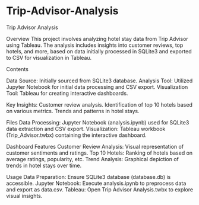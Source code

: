 # Trip-Advisor-Analysis
Trip Advisor Analysis

Overview
This project involves analyzing hotel stay data from Trip Advisor using Tableau. The analysis includes insights into customer reviews, top hotels, and more, based on data initially processed in SQLite3 and exported to CSV for visualization in Tableau.


Contents

Data Source: Initially sourced from SQLite3 database.
Analysis Tool: Utilized Jupyter Notebook for initial data processing and CSV export.
Visualization Tool: Tableau for creating interactive dashboards.


Key Insights:
Customer review analysis.
Identification of top 10 hotels based on various metrics.
Trends and patterns in hotel stays.


Files
Data Processing: Jupyter Notebook (analysis.ipynb) used for SQLite3 data extraction and CSV export.
Visualization: Tableau workbook (Trip_Advisor.twbx) containing the interactive dashboard.


Dashboard Features
Customer Review Analysis: Visual representation of customer sentiments and ratings.
Top 10 Hotels: Ranking of hotels based on average ratings, popularity, etc.
Trend Analysis: Graphical depiction of trends in hotel stays over time.


Usage
Data Preparation: Ensure SQLite3 database (database.db) is accessible.
Jupyter Notebook: Execute analysis.ipynb to preprocess data and export as data.csv.
Tableau: Open Trip Advisor Analysis.twbx to explore visual insights.
